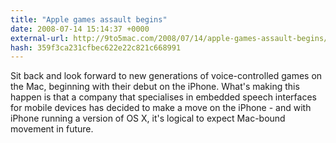 ```yaml
---
title: "Apple games assault begins"
date: 2008-07-14 15:14:37 +0000
external-url: http://9to5mac.com/2008/07/14/apple-games-assault-begins/
hash: 359f3ca231cfbec622e22c821c668991
---
```


Sit back and look forward to new generations of voice-controlled games on the Mac, beginning with their debut on the iPhone. What's making this happen is that a company that specialises in embedded speech interfaces for mobile devices has decided to make a move on the iPhone - and with iPhone running a version of OS X, it's logical to expect Mac-bound movement in future.
